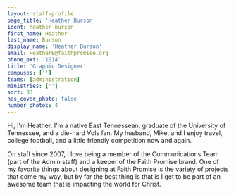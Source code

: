 ```yaml
---
layout: staff-profile
page_title: 'Heather Burson'
ident: heather-burson
first_name: Heather
last_name: Burson
display_name: 'Heather Burson'
email: HeatherB@faithpromise.org
phone_ext: '1014'
title: 'Graphic Designer'
campuses: ['']
teams: [administration]
ministries: ['']
sort: 33
has_cover_photo: false
number_photos: 4
---
```


Hi, I'm Heather. I'm a native East Tennessean, graduate of the University of Tennessee, and a die-hard Vols fan. My husband, Mike, and I enjoy travel, college football, and a little friendly competition now and again.

On staff since 2007, I love being a member of the Communications Team (part of the Admin staff) and a keeper of the Faith Promise brand. One of my favorite things about designing at Faith Promise is the variety of projects that come my way, but by far the best thing is that is I get to be part of an awesome team that is impacting the world for Christ.